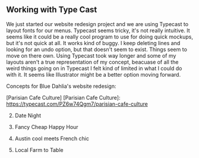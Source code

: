 ## Working with Type Cast

We just started our website redesign project and we are using Typecast to layout fonts for our menus.
Typecast seems tricky, it's not really intuitive. It seems like it could be a really cool program to use for doing quick mockups, but it's not quick at all. It works kind of buggy. I keep deleting lines and looking for an undo option, but that doesn't seem to exist. Things seem to move on there own. Using Typecast took way longer and some of my layouts aren't a true representation of my concept, beacuase of all the weird things going on in Typecast I felt kind of limited in what I could do with it. It seems like Illustrator might be a better option moving forward. 

Concepts for Blue Dahlia's website redesign:

[Parisian Cafe Culture]
[Parisian Cafe Culture]: https://typecast.com/PZ6w74Qgm7/parisian-cafe-culture


2. Date Night
<a href="http://typecast.com/PZ6w74Qgm7/blue-dahlia-3" title="Date Night"></a>


3. Fancy Cheap Happy Hour
<a href="http://typecast.com/PZ6w74Qgm7/blue-dahlia-2" title="Fancy Cheap happy hour"></a>



4. Austin cool meets French chic
<a href="http://typecast.com/PZ6w74Qgm7/blue-dahlia-5" title="Austin cool meets French chic"></a>


5. Local Farm to Table
<a href="http://typecast.com/PZ6w74Qgm7/blue-dahlia-4" title="Austin cool meets French chic"></a>
